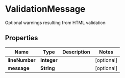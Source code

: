 

# ValidationMessage

Optional warnings resulting from HTML validation
## Properties

Name | Type | Description | Notes
------------ | ------------- | ------------- | -------------
**lineNumber** | **Integer** |  |  [optional]
**message** | **String** |  |  [optional]



